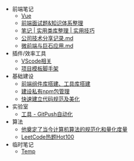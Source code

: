 * 前端笔记
    * [Vue](articles/vue.md)
    * [前端面试题&知识体系整理](articles/1660532996882.md)
    * [笔记 | 实用类库整理 | 实用技巧](articles/实用类库.md)
    * [公司技术分享记录.md](articles/技术分享.md)
    * [微前端与巨石应用.md](articles/微前端.md)
* 插件/效率工具
    * [VScode相关](articles/vscode-plugins.md)
    * [项目模板脚手架](articles/tsn-cli.md)
* 基础建设
    * [前端组件库搭建、工具库搭建](articles/build-library.md)
    * [建设私有npm包管理](articles/npm.md)
    * [快速建立代码规范及美化](articles/norm.md)
* 实验室
    * [工具 - GitPush自动化](articles/gp-cli.md)
* 算法
    * [他奠定了当今计算机算法的规范化和量化度量](articles/1670311155074.md)
    * [LeetCode热题Hot100](articles/1667968995198.md)
* 临时笔记
    * [Temp](articles/1664894579578.md)

